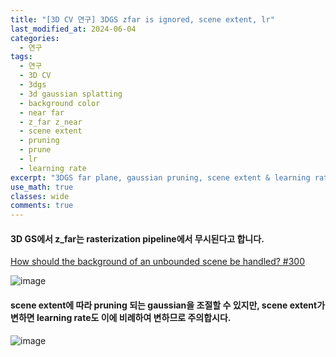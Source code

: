 ```yaml
---
title: "[3D CV 연구] 3DGS zfar is ignored, scene extent, lr"
last_modified_at: 2024-06-04
categories:
  - 연구
tags:
  - 연구
  - 3D CV
  - 3dgs
  - 3d gaussian splatting
  - background color
  - near far
  - z_far z_near
  - scene extent
  - pruning
  - prune
  - lr
  - learning rate
excerpt: "3DGS far plane, gaussian pruning, scene extent & learning rate"
use_math: true
classes: wide
comments: true
---
```


#### 3D GS에서 z_far는 rasterization pipeline에서 무시된다고 합니다.

[How should the background of an unbounded scene be handled? #300](https://github.com/graphdeco-inria/gaussian-splatting/issues/300)

![image](https://github.com/sandokim/sandokim.github.io/assets/74639652/3afcbeb4-b707-4e78-afb0-e7b55e18dd20)

#### scene extent에 따라 pruning 되는 gaussian을 조절할 수 있지만, scene extent가 변하면 learning rate도 이에 비례하여 변하므로 주의합시다.

![image](https://github.com/sandokim/sandokim.github.io/assets/74639652/5622eb99-c110-4002-bde1-45021378873e)





